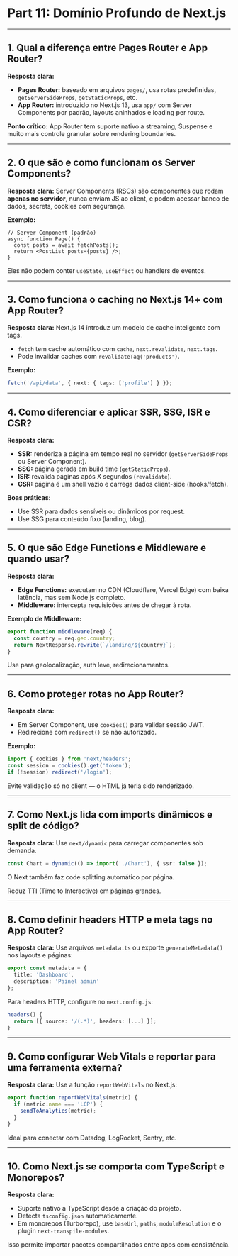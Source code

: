 # Part 11: Domínio Profundo de Next.js

---

## 1. Qual a diferença entre Pages Router e App Router?

**Resposta clara:**

* **Pages Router:** baseado em arquivos `pages/`, usa rotas predefinidas, `getServerSideProps`, `getStaticProps`, etc.
* **App Router:** introduzido no Next.js 13, usa `app/` com Server Components por padrão, layouts aninhados e loading per route.

**Ponto crítico:** App Router tem suporte nativo a streaming, Suspense e muito mais controle granular sobre rendering boundaries.

---

## 2. O que são e como funcionam os Server Components?

**Resposta clara:**
Server Components (RSCs) são componentes que rodam **apenas no servidor**, nunca enviam JS ao client, e podem acessar banco de dados, secrets, cookies com segurança.

**Exemplo:**

```tsx
// Server Component (padrão)
async function Page() {
  const posts = await fetchPosts();
  return <PostList posts={posts} />;
}
```

Eles não podem conter `useState`, `useEffect` ou handlers de eventos.

---

## 3. Como funciona o caching no Next.js 14+ com App Router?

**Resposta clara:**
Next.js 14 introduz um modelo de cache inteligente com tags.

* `fetch` tem cache automático com `cache`, `next.revalidate`, `next.tags`.
* Pode invalidar caches com `revalidateTag('products')`.

**Exemplo:**

```ts
fetch('/api/data', { next: { tags: ['profile'] } });
```

---

## 4. Como diferenciar e aplicar SSR, SSG, ISR e CSR?

**Resposta clara:**

* **SSR:** renderiza a página em tempo real no servidor (`getServerSideProps` ou Server Component).
* **SSG:** página gerada em build time (`getStaticProps`).
* **ISR:** revalida páginas após X segundos (`revalidate`).
* **CSR:** página é um shell vazio e carrega dados client-side (hooks/fetch).

**Boas práticas:**

* Use SSR para dados sensíveis ou dinâmicos por request.
* Use SSG para conteúdo fixo (landing, blog).

---

## 5. O que são Edge Functions e Middleware e quando usar?

**Resposta clara:**

* **Edge Functions:** executam no CDN (Cloudflare, Vercel Edge) com baixa latência, mas sem Node.js completo.
* **Middleware:** intercepta requisições antes de chegar à rota.

**Exemplo de Middleware:**

```ts
export function middleware(req) {
  const country = req.geo.country;
  return NextResponse.rewrite(`/landing/${country}`);
}
```

Use para geolocalização, auth leve, redirecionamentos.

---

## 6. Como proteger rotas no App Router?

**Resposta clara:**

* Em Server Component, use `cookies()` para validar sessão JWT.
* Redirecione com `redirect()` se não autorizado.

**Exemplo:**

```ts
import { cookies } from 'next/headers';
const session = cookies().get('token');
if (!session) redirect('/login');
```

Evite validação só no client — o HTML já teria sido renderizado.

---

## 7. Como Next.js lida com imports dinâmicos e split de código?

**Resposta clara:**
Use `next/dynamic` para carregar componentes sob demanda.

```ts
const Chart = dynamic(() => import('./Chart'), { ssr: false });
```

O Next também faz code splitting automático por página.

Reduz TTI (Time to Interactive) em páginas grandes.

---

## 8. Como definir headers HTTP e meta tags no App Router?

**Resposta clara:**
Use arquivos `metadata.ts` ou exporte `generateMetadata()` nos layouts e páginas:

```ts
export const metadata = {
  title: 'Dashboard',
  description: 'Painel admin'
};
```

Para headers HTTP, configure no `next.config.js`:

```ts
headers() {
  return [{ source: '/(.*)', headers: [...] }];
}
```

---

## 9. Como configurar Web Vitals e reportar para uma ferramenta externa?

**Resposta clara:**
Use a função `reportWebVitals` no Next.js:

```ts
export function reportWebVitals(metric) {
  if (metric.name === 'LCP') {
    sendToAnalytics(metric);
  }
}
```

Ideal para conectar com Datadog, LogRocket, Sentry, etc.

---

## 10. Como Next.js se comporta com TypeScript e Monorepos?

**Resposta clara:**

* Suporte nativo a TypeScript desde a criação do projeto.
* Detecta `tsconfig.json` automaticamente.
* Em monorepos (Turborepo), use `baseUrl`, `paths`, `moduleResolution` e o plugin `next-transpile-modules`.

Isso permite importar pacotes compartilhados entre apps com consistência.